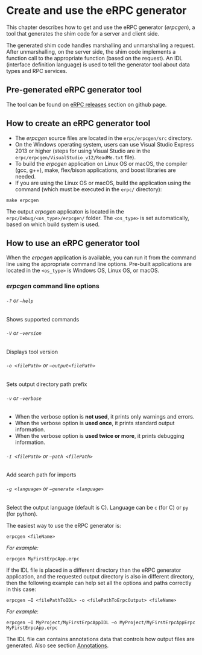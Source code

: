 # Create and use the eRPC generator
This chapter describes how to get and use the eRPC generator (_erpcgen_), a tool that generates the shim code for a server and client side.

The generated shim code handles marshalling and unmarshalling a request. After unmarshalling, on the server side, the shim code implements a function call to the appropriate function (based on the request). An IDL (interface definition language) is used to tell the generator tool about data types and RPC services.

## Pre-generated eRPC generator tool

The tool can be found on [eRPC releases](https://github.com/EmbeddedRPC/erpc/releases) section on github page.

## How to create an eRPC generator tool
* The _erpcgen_ source files are located in the ``erpc/erpcgen/src`` directory.
* On the Windows operating system, users can use Visual Studio Express 2013 or higher (steps for using Visual Studio are in the ``erpc/erpcgen/VisualStudio_v12/ReadMe.txt`` file).
* To build the _erpcgen_ application on Linux OS or macOS, the compiler (gcc, g++), make, flex/bison applications, and boost libraries are needed.
* If you are using the Linux OS or macOS, build the application using the command (which must be executed in the ``erpc/`` directory):
```
make erpcgen
```

The output _erpcgen_ applicaton is located in the ``erpc/Debug/<os_type>/erpcgen/`` folder. The ``<os_type>`` is set automatically, based on which build system is used.

## How to use an eRPC generator tool
When the _erpcgen_ application is available, you can run it from the command line using the appropriate command line options. Pre-built applications are located in the
``<os_type>`` is Windows OS, Linux OS, or macOS.

### _erpcgen_ command line options
###### ``-?`` or ``—help``
Shows supported commands

###### ``-V`` or ``—version``
Displays tool version

###### ``-o <filePath>`` or ``—output<filePath>``
Sets output directory path prefix

###### ``-v`` or ``—verbose``
* When the verbose option is **not used**, it prints only warnings and errors.
* When the verbose option is **used once**, it prints standard output information.
* When the verbose option is **used twice or more**, it prints debugging information.

###### ``-I <filePath>`` or ``—path <filePath>``
Add search path for imports

###### ``-g <language>`` or ``—generate <language>``
Select the output language (default is C). Language can be `c` (for C) or `py` (for python).

The easiest way to use the eRPC generator is:
```
erpcgen <fileName>
```
_For example:_
```
erpcgen MyFirstErpcApp.erpc
```

If the IDL file is placed in a different directory than the eRPC generator application, and the requested output directory is also in different directory, then the following example can help set all the options and paths correctly in this case:
```
erpcgen –I <filePathToIDL> -o <filePathToErpcOutput> <fileName>
```
_For example_:
```
erpcgen –I MyProject/MyFirstErpcAppIDL –o MyProject/MyFirstErpcAppErpc MyFirstErpcApp.erpc
```
The IDL file can contains annotations data that controls how output files are generated. Also see section [Annotations](#Annotations).
